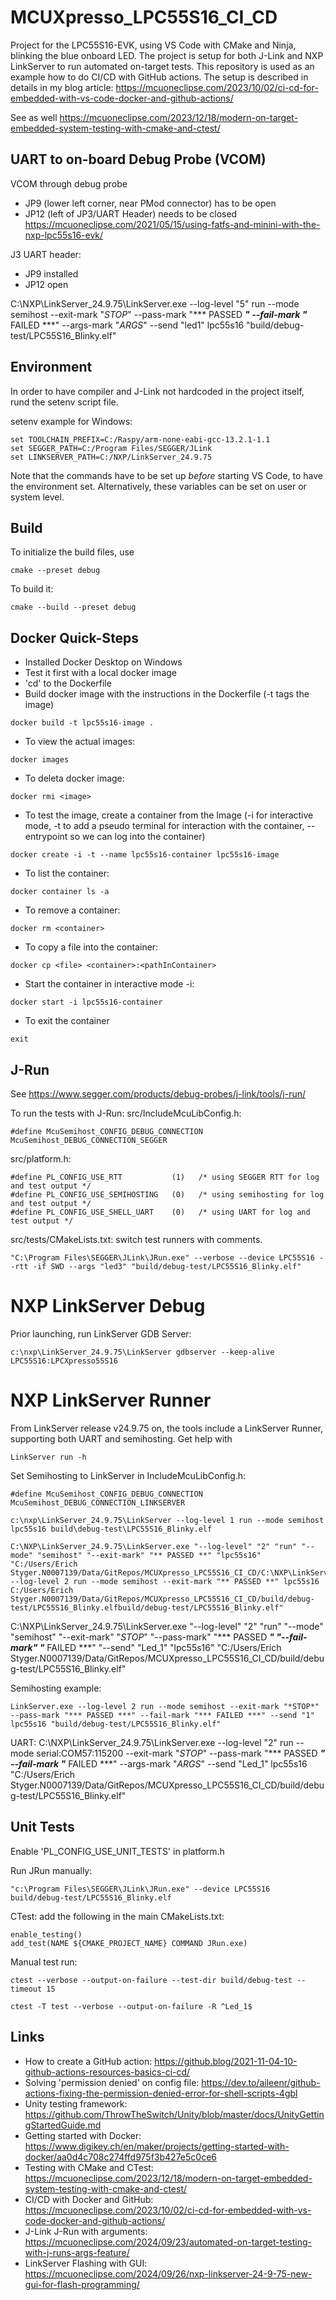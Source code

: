 # MCUXpresso_LPC55S16_CI_CD
Project for the LPC55S16-EVK, using VS Code with CMake and Ninja, blinking the blue onboard LED.
The project is setup for both J-Link and NXP LinkServer to run automated on-target tests.
This repository is used as an example how to do CI/CD with GitHub actions.
The setup is described in details in my blog article: https://mcuoneclipse.com/2023/10/02/ci-cd-for-embedded-with-vs-code-docker-and-github-actions/

See as well https://mcuoneclipse.com/2023/12/18/modern-on-target-embedded-system-testing-with-cmake-and-ctest/

## UART to on-board Debug Probe (VCOM)
VCOM through debug probe
- JP9 (lower left corner, near PMod connector) has to be open
- JP12 (left of JP3/UART Header) needs to be closed
https://mcuoneclipse.com/2021/05/15/using-fatfs-and-minini-with-the-nxp-lpc55s16-evk/

J3 UART header:
- JP9 installed
- JP12 open

C:\NXP\LinkServer_24.9.75\LinkServer.exe --log-level "5" run --mode semihost --exit-mark "*STOP*" --pass-mark "*** PASSED ***" --fail-mark "*** FAILED ***" --args-mark "*ARGS*" --send "led1" lpc55s16 "build/debug-test/LPC55S16_Blinky.elf"

## Environment
In order to have compiler and J-Link not hardcoded in the project itself, rund the setenv script file.

setenv example for Windows:
```
set TOOLCHAIN_PREFIX=C:/Raspy/arm-none-eabi-gcc-13.2.1-1.1
set SEGGER_PATH=C:/Program Files/SEGGER/JLink
set LINKSERVER_PATH=C:/NXP/LinkServer_24.9.75
```
Note that the commands have to be set up *before* starting VS Code, to have the environment set.
Alternatively, these variables can be set on user or system level.

## Build
To initialize the build files, use
```
cmake --preset debug
```
To build it:
```
cmake --build --preset debug
```

## Docker Quick-Steps
- Installed Docker Desktop on Windows
- Test it first with a local docker image
- 'cd' to the Dockerfile
- Build docker image with the instructions in the Dockerfile (-t tags the image)
```
docker build -t lpc55s16-image .
```
- To view the actual images:
```
docker images
```
- To deleta docker image:
```
docker rmi <image>
```

- To test the image, create a container from the Image (-i for interactive mode, -t to add a pseudo terminal for interaction with the container, --entrypoint so we can log into the container)
```
docker create -i -t --name lpc55s16-container lpc55s16-image
```
- To list the container:
```
docker container ls -a
```
- To remove a container:
```
docker rm <container>
```
- To copy a file into the container:
```
docker cp <file> <container>:<pathInContainer>
```
- Start the container in interactive mode -i:
```
docker start -i lpc55s16-container
```
- To exit the container
```
exit
```
## J-Run
See https://www.segger.com/products/debug-probes/j-link/tools/j-run/

To run the tests with J-Run:
src/IncludeMcuLibConfig.h:
```
#define McuSemihost_CONFIG_DEBUG_CONNECTION         McuSemihost_DEBUG_CONNECTION_SEGGER 
```
src/platform.h:
```
#define PL_CONFIG_USE_RTT           (1)   /* using SEGGER RTT for log and test output */
#define PL_CONFIG_USE_SEMIHOSTING   (0)   /* using semihosting for log and test output */
#define PL_CONFIG_USE_SHELL_UART    (0)   /* using UART for log and test output */
```
src/tests/CMakeLists.txt:
switch test runners with comments.

```
"C:\Program Files\SEGGER\JLink\JRun.exe" --verbose --device LPC55S16 --rtt -if SWD --args "led3" "build/debug-test/LPC55S16_Blinky.elf"
```

# NXP LinkServer Debug
Prior launching, run LinkServer GDB Server:
```
c:\nxp\LinkServer_24.9.75\LinkServer gdbserver --keep-alive LPC55S16:LPCXpresso55S16
```

# NXP LinkServer Runner
From LinkServer release v24.9.75 on, the tools include a LinkServer Runner, supporting both UART and semihosting. Get help with
```
LinkServer run -h
```

Set Semihosting to LinkServer in IncludeMcuLibConfig.h:
```
#define McuSemihost_CONFIG_DEBUG_CONNECTION         McuSemihost_DEBUG_CONNECTION_LINKSERVER
```

```
c:\nxp\LinkServer_24.9.75\LinkServer --log-level 1 run --mode semihost lpc55s16 build\debug-test\LPC55S16_Blinky.elf
```

```
C:\NXP\LinkServer_24.9.75\LinkServer.exe "--log-level" "2" "run" "--mode" "semihost" "--exit-mark" "** PASSED **" "lpc55s16" "C:/Users/Erich Styger.N0007139/Data/GitRepos/MCUXpresso_LPC55S16_CI_CD/C:\NXP\LinkServer_24.9.75\LinkServer.exe --log-level 2 run --mode semihost --exit-mark "** PASSED **" lpc55s16 C:/Users/Erich Styger.N0007139/Data/GitRepos/MCUXpresso_LPC55S16_CI_CD/build/debug-test/LPC55S16_Blinky.elfbuild/debug-test/LPC55S16_Blinky.elf"
```

C:\NXP\LinkServer_24.9.75\LinkServer.exe "--log-level" "2" "run" "--mode" "semihost" "--exit-mark" "*STOP*" "--pass-mark" "*** PASSED ***" "--fail-mark" "*** FAILED ***" "--send" "Led_1" "lpc55s16" "C:/Users/Erich Styger.N0007139/Data/GitRepos/MCUXpresso_LPC55S16_CI_CD/build/debug-test/LPC55S16_Blinky.elf"

Semihosting example:
```
LinkServer.exe --log-level 2 run --mode semihost --exit-mark "*STOP*" --pass-mark "*** PASSED ***" --fail-mark "*** FAILED ***" --send "1" lpc55s16 "build/debug-test/LPC55S16_Blinky.elf"
```

UART:
C:\NXP\LinkServer_24.9.75\LinkServer.exe --log-level "2" run --mode serial:COM57:115200 --exit-mark "*STOP*" --pass-mark "*** PASSED ***" --fail-mark "*** FAILED ***" --args-mark "*ARGS*" --send "Led_1" lpc55s16 "C:/Users/Erich Styger.N0007139/Data/GitRepos/MCUXpresso_LPC55S16_CI_CD/build/debug-test/LPC55S16_Blinky.elf"


## Unit Tests
Enable 'PL_CONFIG_USE_UNIT_TESTS' in platform.h

Run JRun manually:
```
"c:\Program Files\SEGGER\JLink\JRun.exe" --device LPC55S16 build/debug-test/LPC55S16_Blinky.elf
```
CTest: add the following in the main CMakeLists.txt:
```
enable_testing()
add_test(NAME ${CMAKE_PROJECT_NAME} COMMAND JRun.exe)
```
Manual test run:
```
ctest --verbose --output-on-failure --test-dir build/debug-test --timeout 15

ctest -T test --verbose --output-on-failure -R ^Led_1$
```

## Links
- How to create a GitHub action: https://github.blog/2021-11-04-10-github-actions-resources-basics-ci-cd/
- Solving 'permission denied' on config file: https://dev.to/aileenr/github-actions-fixing-the-permission-denied-error-for-shell-scripts-4gbl
- Unity testing framework: https://github.com/ThrowTheSwitch/Unity/blob/master/docs/UnityGettingStartedGuide.md
- Getting started with Docker: https://www.digikey.ch/en/maker/projects/getting-started-with-docker/aa0d4c708c274ffd975f3b427e5c0ce6
- Testing with CMake and CTest: https://mcuoneclipse.com/2023/12/18/modern-on-target-embedded-system-testing-with-cmake-and-ctest/
- CI/CD with Docker and GitHub: https://mcuoneclipse.com/2023/10/02/ci-cd-for-embedded-with-vs-code-docker-and-github-actions/
- J-Link J-Run with arguments: https://mcuoneclipse.com/2024/09/23/automated-on-target-testing-with-j-runs-args-feature/
- LinkServer Flashing with GUI: https://mcuoneclipse.com/2024/09/26/nxp-linkserver-24-9-75-new-gui-for-flash-programming/
